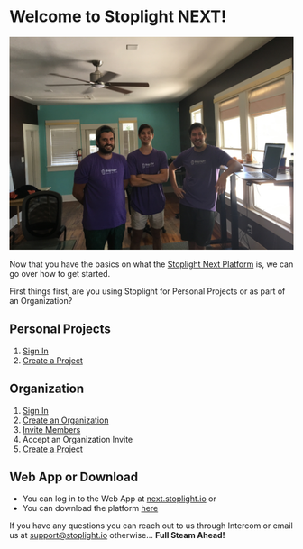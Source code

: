 # Welcome to Stoplight NEXT! 

![](../../assets/images/stoplight-crew.jpg)

Now that you have the basics on what the [Stoplight Next Platform](../what-is-stoplight.md) is, we can go over how to get started. 

First things first, are you using Stoplight for Personal Projects or as part of an Organization?

## Personal Projects 
1. [Sign In](./sign-in.md)
2. [Create a Project](./create-project.md) 

## Organization 
1. [Sign In](./sign-in.md)
2. [Create an Organization](./create-org.md) 
3. [Invite Members](./managing-people.md) 
4. Accept an Organization Invite 
5. [Create a Project](./create-project.md) 

## Web App or Download 
* You can log in to the Web App at [next.stoplight.io](http://next.stoplight.io) or 
* You can download the platform [here](https://github.com/stoplightio/desktop/releases/latest) 

If you have any questions you can reach out to us through Intercom or email us at [support@stoplight.io](support@stoplight.io) otherwise... **Full Steam Ahead!**
